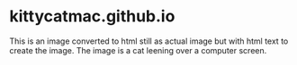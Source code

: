 # kittycatmac.github.io
This is an image converted to html still as actual image but with html text to create the image. The image is a cat leening over a computer screen.
